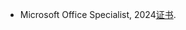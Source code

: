 - Microsoft Office Specialist, 2024[证书](https://www.certiport.com/portal/Pages/PrintTranscriptInfo.aspx?action=Cert&format=pdf&id=252).


